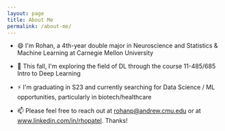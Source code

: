 ```yaml
---
layout: page
title: About Me
permalink: /about-me/
---
```





- 😄 I'm Rohan, a 4th-year double major in Neuroscience and Statistics & Machine Learning at Carnegie Mellon University

- 🤔 This fall, I'm exploring the field of DL through the course 11-485/685 Intro to Deep Learning

- ⚡ I'm graduating in S23 and currently searching for Data Science / ML opportunities, particularly in biotech/healthcare

- 📫 Please feel free to reach out at rohanp@andrew.cmu.edu or at www.linkedin.com/in/rhopatel. Thanks!
